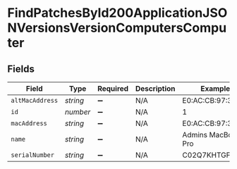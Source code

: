 # FindPatchesById200ApplicationJSONVersionsVersionComputersComputer


## Fields

| Field              | Type               | Required           | Description        | Example            |
| ------------------ | ------------------ | ------------------ | ------------------ | ------------------ |
| `altMacAddress`    | *string*           | :heavy_minus_sign: | N/A                | E0:AC:CB:97:36:G5  |
| `id`               | *number*           | :heavy_minus_sign: | N/A                | 1                  |
| `macAddress`       | *string*           | :heavy_minus_sign: | N/A                | E0:AC:CB:97:36:G4  |
| `name`             | *string*           | :heavy_minus_sign: | N/A                | Admins MacBook Pro |
| `serialNumber`     | *string*           | :heavy_minus_sign: | N/A                | C02Q7KHTGFWF       |